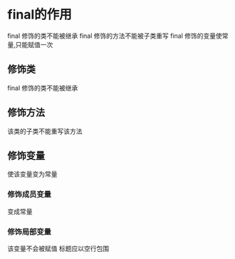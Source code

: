 # final的作用

final 修饰的类不能被继承
final 修饰的方法不能被子类重写
final 修饰的变量使常量,只能赋值一次

## 修饰类

final 修饰的类不能被继承

## 修饰方法

该类的子类不能重写该方法

## 修饰变量

使该变量变为常量

### 修饰成员变量

变成常量

### 修饰局部变量

该变量不会被赋值
标题应以空行包围
